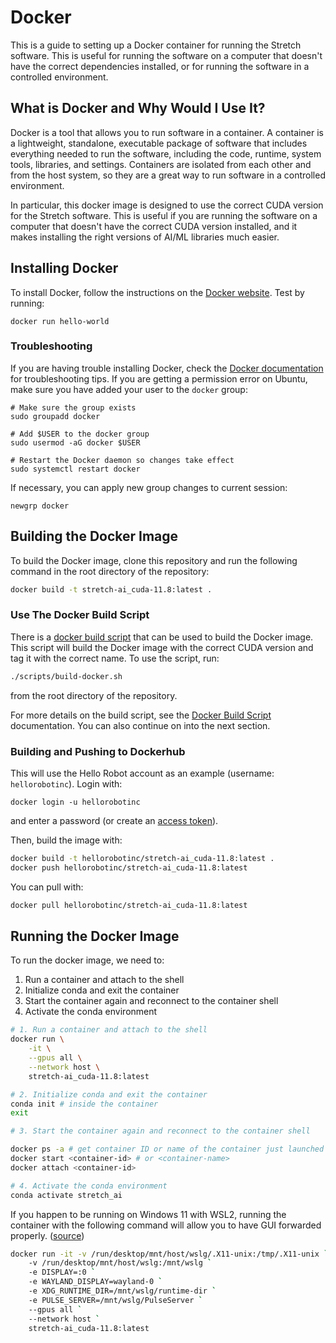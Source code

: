 # Docker

This is a guide to setting up a Docker container for running the Stretch software. This is useful for running the software on a computer that doesn't have the correct dependencies installed, or for running the software in a controlled environment.

## What is Docker and Why Would I Use It?

Docker is a tool that allows you to run software in a container. A container is a lightweight, standalone, executable package of software that includes everything needed to run the software, including the code, runtime, system tools, libraries, and settings. Containers are isolated from each other and from the host system, so they are a great way to run software in a controlled environment.

In particular, this docker image is designed to use the correct CUDA version for the Stretch software. This is useful if you are running the software on a computer that doesn't have the correct CUDA version installed, and it makes installing the right versions of AI/ML libraries much easier.

## Installing Docker

To install Docker, follow the instructions on the [Docker website](https://docs.docker.com/get-docker/). Test by running:

```
docker run hello-world
```

### Troubleshooting

If you are having trouble installing Docker, check the [Docker documentation](https://docs.docker.com/get-docker/) for troubleshooting tips. If you are getting a permission error on Ubuntu, make sure you have added your user to the `docker` group:

```
# Make sure the group exists
sudo groupadd docker

# Add $USER to the docker group
sudo usermod -aG docker $USER

# Restart the Docker daemon so changes take effect
sudo systemctl restart docker
```

If necessary, you can apply new group changes to current session:

```
newgrp docker
```

## Building the Docker Image

To build the Docker image, clone this repository and run the following command in the root directory of the repository:

```bash
docker build -t stretch-ai_cuda-11.8:latest .
```

### Use The Docker Build Script

There is a [docker build script](scripts/build-docker.sh) that can be used to build the Docker image. This script will build the Docker image with the correct CUDA version and tag it with the correct name. To use the script, run:

```bash
./scripts/build-docker.sh
```

from the root directory of the repository.

For more details on the build script, see the [Docker Build Script](scripts/build-docker.md) documentation. You can also continue on into the next section.

### Building and Pushing to Dockerhub

This will use the Hello Robot account as an example (username: `hellorobotinc`). Login with:

```
docker login -u hellorobotinc
```

and enter a password (or create an [access token](https://hub.docker.com/settings/security)).

Then, build the image with:

```bash
docker build -t hellorobotinc/stretch-ai_cuda-11.8:latest .
docker push hellorobotinc/stretch-ai_cuda-11.8:latest
```

You can pull with:

```bash
docker pull hellorobotinc/stretch-ai_cuda-11.8:latest
```

## Running the Docker Image

To run the docker image, we need to:

1. Run a container and attach to the shell
1. Initialize conda and exit the container
1. Start the container again and reconnect to the container shell
1. Activate the conda environment

```bash
# 1. Run a container and attach to the shell
docker run \
    -it \
    --gpus all \
    --network host \
    stretch-ai_cuda-11.8:latest

# 2. Initialize conda and exit the container
conda init # inside the container
exit

# 3. Start the container again and reconnect to the container shell

docker ps -a # get container ID or name of the container just launched
docker start <container-id> # or <container-name>
docker attach <container-id>

# 4. Activate the conda environment
conda activate stretch_ai
```

If you happen to be running on Windows 11 with WSL2, running the container with the following command will allow you to have GUI forwarded properly. ([source](https://stackoverflow.com/questions/73092750/how-to-show-gui-apps-from-docker-desktop-container-on-windows-11))

```bash
docker run -it -v /run/desktop/mnt/host/wslg/.X11-unix:/tmp/.X11-unix `
    -v /run/desktop/mnt/host/wslg:/mnt/wslg `
    -e DISPLAY=:0 `
    -e WAYLAND_DISPLAY=wayland-0 `
    -e XDG_RUNTIME_DIR=/mnt/wslg/runtime-dir `
    -e PULSE_SERVER=/mnt/wslg/PulseServer `
    --gpus all `
    --network host `
    stretch-ai_cuda-11.8:latest
```

